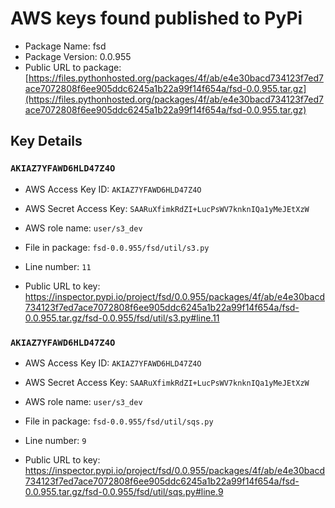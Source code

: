 # AWS keys found published to PyPi

* Package Name: fsd
* Package Version: 0.0.955
* Public URL to package: [https://files.pythonhosted.org/packages/4f/ab/e4e30bacd734123f7ed7ace7072808f6ee905ddc6245a1b22a99f14f654a/fsd-0.0.955.tar.gz](https://files.pythonhosted.org/packages/4f/ab/e4e30bacd734123f7ed7ace7072808f6ee905ddc6245a1b22a99f14f654a/fsd-0.0.955.tar.gz)

## Key Details

### `AKIAZ7YFAWD6HLD47Z4O`

* AWS Access Key ID: `AKIAZ7YFAWD6HLD47Z4O`
* AWS Secret Access Key: `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` 
* AWS role name: `user/s3_dev`
* File in package: `fsd-0.0.955/fsd/util/s3.py`
* Line number: `11`

* Public URL to key: https://inspector.pypi.io/project/fsd/0.0.955/packages/4f/ab/e4e30bacd734123f7ed7ace7072808f6ee905ddc6245a1b22a99f14f654a/fsd-0.0.955.tar.gz/fsd-0.0.955/fsd/util/s3.py#line.11



### `AKIAZ7YFAWD6HLD47Z4O`

* AWS Access Key ID: `AKIAZ7YFAWD6HLD47Z4O`
* AWS Secret Access Key: `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` 
* AWS role name: `user/s3_dev`
* File in package: `fsd-0.0.955/fsd/util/sqs.py`
* Line number: `9`

* Public URL to key: https://inspector.pypi.io/project/fsd/0.0.955/packages/4f/ab/e4e30bacd734123f7ed7ace7072808f6ee905ddc6245a1b22a99f14f654a/fsd-0.0.955.tar.gz/fsd-0.0.955/fsd/util/sqs.py#line.9


